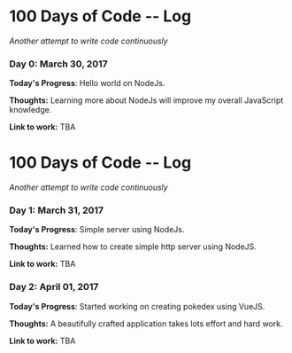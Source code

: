 # 100 Days of Code -- Log

*Another attempt to write code continuously*

### Day 0: March 30, 2017


**Today's Progress**: Hello world on NodeJs.

**Thoughts:** Learning more about NodeJs will improve my overall JavaScript knowledge.

**Link to work:** TBA

# 100 Days of Code -- Log

*Another attempt to write code continuously*

### Day 1: March 31, 2017


**Today's Progress**: Simple server using NodeJs.

**Thoughts:** Learned how to create simple http server using NodeJS.

**Link to work:** TBA

### Day 2: April 01, 2017


**Today's Progress**: Started working on creating pokedex using VueJS.

**Thoughts:** A beautifully crafted application takes lots effort and hard work.

**Link to work:** TBA
